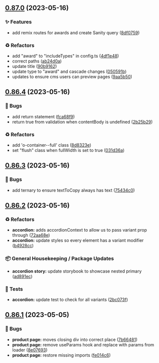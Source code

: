 ## [0.87.0](https://github.com/Open-Study-College/osc/compare/v0.86.4...v0.87.0) (2023-05-16)


### ✨ Features

* add remix routes for awards and create Sanity query ([8df0759](https://github.com/Open-Study-College/osc/commit/8df0759846f240525087f9e7edeb96e089ae2b2f))


### ♻️ Refactors

* add "award" to "includeTypes" in config.ts ([4df1e48](https://github.com/Open-Study-College/osc/commit/4df1e484dcd73ccf3c493fbb9bc08432b8ecf858))
* correct paths ([ab24d0a](https://github.com/Open-Study-College/osc/commit/ab24d0af5cd1af57cb2da86def8e4af5492688bb))
* update title ([90b9162](https://github.com/Open-Study-College/osc/commit/90b91629fd4c67c396dcd74a6f3a38599172cb7f))
* update type to "award" and cascade changes ([050591b](https://github.com/Open-Study-College/osc/commit/050591bae3ff5b27c1735a88a419128c5347fb2f))
* updates to ensure cms users can preview pages ([9aa5b50](https://github.com/Open-Study-College/osc/commit/9aa5b50cc5524dced2002cf546f975c5d027ec0b))

## [0.86.4](https://github.com/Open-Study-College/osc/compare/v0.86.3...v0.86.4) (2023-05-16)


### 🐛 Bugs

* add return statement ([fca68f9](https://github.com/Open-Study-College/osc/commit/fca68f99c86e3fda30dcaa70a187c856e445377c))
* return true from validation when contentBody is undefined ([2b25b29](https://github.com/Open-Study-College/osc/commit/2b25b29251c774f42fc4c2fca3055c1d654764f0))


### ♻️ Refactors

* add 'o-container--full' class ([8d8323e](https://github.com/Open-Study-College/osc/commit/8d8323e5f07bf71bd229edd10d38fe717d48cfc6))
* set "flush" class when fullWidth is set to true ([031d36a](https://github.com/Open-Study-College/osc/commit/031d36a15c4ba876b41897f56825aa97f7c0cb9c))

## [0.86.3](https://github.com/Open-Study-College/osc/compare/v0.86.2...v0.86.3) (2023-05-16)


### 🐛 Bugs

* add ternary to ensure textToCopy always has text ([75434c0](https://github.com/Open-Study-College/osc/commit/75434c0f48cf0438503bc66d9cfc1e93fbdd894f))

## [0.86.2](https://github.com/Open-Study-College/osc/compare/v0.86.1...v0.86.2) (2023-05-16)


### ♻️ Refactors

* **accordion:** adds accordionContext to allow us to pass variant prop through ([72aa68e](https://github.com/Open-Study-College/osc/commit/72aa68e4e465d80c0f9e5a540590bcc09da5e260))
* **accordion:** update styles so every element has a variant modifier ([b4928cc](https://github.com/Open-Study-College/osc/commit/b4928cc20573abf7dad7980ebf8cf16e2fad1405))


### 📦 General Housekeeping / Package Updates

* **accordion story:** update storybook to showcase nested primary ([ad891ec](https://github.com/Open-Study-College/osc/commit/ad891ec7a629d11f81c5e197b1bf76164f02f46e))


### 🧪 Tests

* **accordion:** update test to check for all variants ([2bc073f](https://github.com/Open-Study-College/osc/commit/2bc073fc87492dffd43cedd218207946cf0a8f4b))

## [0.86.1](https://github.com/Open-Study-College/osc/compare/v0.86.0...v0.86.1) (2023-05-05)


### 🐛 Bugs

* **product page:** moves closing div into correct place ([7b66481](https://github.com/Open-Study-College/osc/commit/7b6648161f632b4a6527eac69e38eba08cc5430f))
* **product page:** remove useParams hook and replace with params from loader ([8e07693](https://github.com/Open-Study-College/osc/commit/8e076933086aaf690cb70c14648ed6dfbce32a80))
* **product page:** restore missing imports ([fe014c6](https://github.com/Open-Study-College/osc/commit/fe014c6d7db226bc3ee13a93126eb857ef27b04a))

